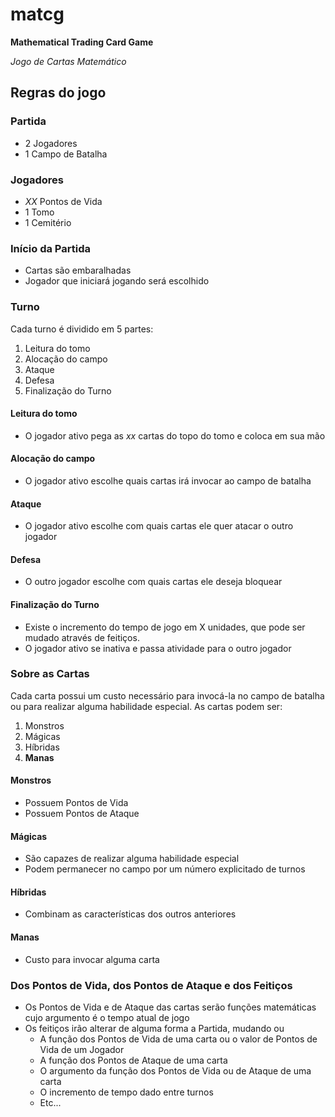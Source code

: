 # matcg
**Mathematical Trading Card Game**

*Jogo de Cartas Matemático*

## Regras do jogo

### Partida

* 2 Jogadores
* 1 Campo de Batalha

### Jogadores

* *XX* Pontos de Vida
* 1 Tomo
* 1 Cemitério

### Início da Partida

* Cartas são embaralhadas 
* Jogador que iniciará jogando será escolhido

### Turno

Cada turno é dividido em 5  partes:

1. Leitura do tomo
2. Alocação do campo
3. Ataque
4. Defesa
5. Finalização do Turno

#### Leitura do tomo

* O jogador ativo pega as *xx* cartas do topo do tomo e coloca em sua mão

#### Alocação do campo

* O jogador ativo escolhe quais cartas irá invocar ao campo de batalha

#### Ataque

* O jogador ativo escolhe com quais cartas ele quer atacar o outro jogador

#### Defesa

* O outro jogador escolhe com quais cartas ele deseja bloquear

#### Finalização do Turno
* Existe o incremento do tempo de jogo em X unidades, que pode ser mudado através de feitiços.
* O jogador ativo se inativa e passa atividade para o outro jogador

### Sobre as Cartas

Cada carta possui um custo necessário para invocá-la no campo de batalha ou para realizar alguma habilidade especial.
As cartas podem ser:

1. Monstros
2. Mágicas
3. Híbridas
4. **Manas**

#### Monstros

* Possuem Pontos de Vida
* Possuem Pontos de Ataque

#### Mágicas

* São capazes de realizar alguma habilidade especial
* Podem permanecer no campo por um número explicitado de turnos

#### Híbridas

* Combinam as características dos outros anteriores 

#### Manas

* Custo para invocar alguma carta

### Dos Pontos de Vida, dos Pontos de Ataque e dos Feitiços

* Os Pontos de Vida e de Ataque das cartas serão funções matemáticas cujo argumento é o tempo atual de jogo
* Os feitiços irão alterar de alguma forma a Partida, mudando ou
  * A função dos Pontos de Vida de uma carta ou o valor de Pontos de Vida de um Jogador
  * A função dos Pontos de Ataque de uma carta
  * O argumento da função dos Pontos de Vida ou de Ataque de uma carta
  * O incremento de tempo dado entre turnos
  * Etc...



